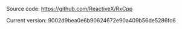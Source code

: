 Source code: https://github.com/ReactiveX/RxCpp

Current version: 9002d9bea0e6b90624672e90a409b56de5286fc6
